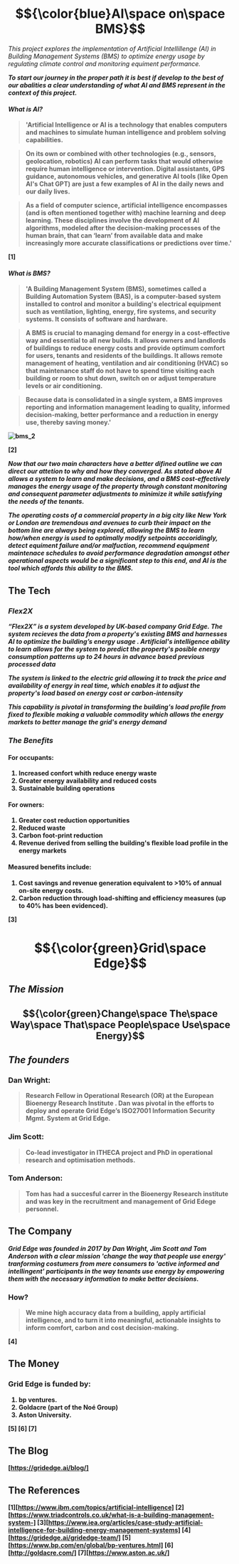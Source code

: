 # $${\color{blue}AI\space on\space BMS}$$ 
*This project explores the implementation of Artificial Intellillenge (AI)
 in Building Management Systems (BMS) to optimize energy usage by regulating 
 climate control and monitoring equiment performance.*

<strong>*To start our journey in the proper path it is best if develop to the 
best of our abalities a clear understanding of what AI and BMS represent in the 
context of this project.*<strong>

#### *What is AI?*
>'Artificial Intelligence or AI is a technology that enables computers and 
machines to simulate human intelligence and problem solving capabilities.

>On its own or combined with other technologies (e.g., sensors, geolocation, 
robotics) AI can perform tasks that would otherwise require human intelligence 
or intervention. Digital assistants, GPS guidance, autonomous vehicles, and 
generative AI tools (like Open AI's Chat GPT) are just a few examples of AI in 
the daily news and our daily lives.

>As a field of computer science, artificial intelligence encompasses 
(and is often mentioned together with) machine learning and deep learning. 
These disciplines involve the development of AI algorithms, modeled after the 
decision-making processes of the human brain, that can ‘learn’ from available 
data and make increasingly more accurate classifications or predictions over 
time.'

[1]

#### *What is BMS?*
>'A Building Management System (BMS), sometimes called a Building Automation 
System (BAS), is a computer-based system installed to control and monitor a 
building's electrical equipment such as ventilation, lighting, energy, fire 
systems, and security systems. It consists of software and hardware.

>A BMS is crucial to managing demand for energy in a cost-effective way and 
essential to all new builds. It allows owners and landlords of buildings to 
reduce energy costs and provide optimum comfort for users, tenants and 
residents of the buildings. It allows remote management of heating, ventilation 
and air conditioning (HVAC) so that maintenance staff do not have to spend time 
visiting each building or room to shut down, switch on or adjust temperature 
levels or air conditioning.

>Because data is consolidated in a single system, a BMS improves reporting and 
information management leading to quality, informed decision-making, better 
performance and a reduction in energy use, thereby saving money.'

![bms_2](https://github.com/Cleonbazil/columbia-ai-case-study-1/assets/162933834/cb5e6acd-0764-4008-8d72-19628a2228a0)



[2]

<strong>*Now that our two main characters have a better difined outline we can
direct our attetion to why and how they converged. As stated above AI allows
a system to learn and make decisions, and a BMS cost-effectively manages the 
energy usage of the property through constant monitoring and consequent 
parameter adjustments to minimize it while satisfying the needs of the 
tenants.*<strong>

<strong>*The operating costs of a commercial property in a big city like
New York or London are tremendous and avenues to curb their impact on the bottom 
line are always being explored, allowing the BMS to learn how/when energy is 
used to optimally modify setpoints accoridingly, detect equiment failure and/or
malfuction, recommend equipment maintenace schedules to avoid performance 
degradation amongst other operational aspects would be a significant step to 
this end, and AI is the tool which affords this ability to the BMS.*<strong>

## The Tech 
### *Flex2X* 
<strong>*“Flex2X” is a system developed by UK-based company Grid Edge. 
The system recieves the data from a property's existing BMS and harnesses AI
to optimize the building’s energy usage . Artificial's intelligence ability to 
learn allows for the system to predict the property's posible energy consumption
patterns up to 24 hours in advance based previous processed data*<strong>

<strong>*The system is linked to the electric grid allowing it to track the price 
and availability of energy in real time, which enables it to adjust the 
property's load based on energy cost or carbon-intensity*<strong>

<strong>*This capability is pivotal in transforming the building's load profile 
from fixed to flexible making a valuable commodity which allows the energy 
markets to better manage the grid's energy demand*<strong>

### *The Benefits*
#### For occupants: 
1. Increased confort whith reduce energy waste
2. Greater energy availability and reduced costs
3. Sustainable building operations

#### For owners:
1. Greater cost reduction opportunities
2. Reduced waste
3. Carbon foot-print reduction
4. Revenue derived from selling the building's flexible load profile 
   in the energy markets

#### Measured benefits include:
1. Cost savings and revenue generation equivalent to >10% of annual on-site 
energy costs.
2. Carbon reduction through load-shifting and efficiency measures 
(up to 40% has been evidenced).

[3]

# $${\color{green}Grid\space Edge}$$ 

## *The Mission*
## $${\color{green}Change\space The\space Way\space That\space People\space Use\space Energy}$$

## *The founders*
### Dan Wright:
>Research Fellow in Operational Research (OR) at the European 
Bioenergy Research Institute . Dan was pivotal in the efforts to deploy and 
operate Grid Edge’s ISO27001 Information Security Mgmt. 
System at Grid Edge.

### Jim Scott:
>Co-lead investigator in ITHECA project and PhD in operational research and 
optimisation methods.

### Tom Anderson:
>Tom has had a succesful carrer in the Bioenergy Research institute and was key 
in the recruitment and management of Grid Edege personnel.

## The Company
<strong>*Grid Edge was founded in 2017 by Dan Wright, Jim Scott and 
Tom Anderson with a clear mission 'change the way that people use energy'
tranforming costumers from mere consumers to 'active informed and intellingent'
participants in the way tenants use energy by empowering them with the 
necessary information to make better decisions.*<strong>

### How?
>We mine high accuracy data from a building, apply artificial intelligence, and 
to turn it into meaningful, actionable insights to inform comfort, carbon and 
cost decision-making.

[4]


## The Money
### Grid Edge is funded by:
1. bp ventures.
2. Goldacre (part of the Noé Group) 
3. Aston University.

[5]
[6]
[7]

## The Blog
[https://gridedge.ai/blog/]


## The References

[1][https://www.ibm.com/topics/artificial-intelligence]
[2][https://www.triadcontrols.co.uk/what-is-a-building-management-system-]
[3][https://www.iea.org/articles/case-study-artificial-intelligence-for-building-energy-management-systems]
[4][https://gridedge.ai/gridedge-team/]
[5][https://www.bp.com/en/global/bp-ventures.html]
[6][http://goldacre.com/]
[7][https://www.aston.ac.uk/]


